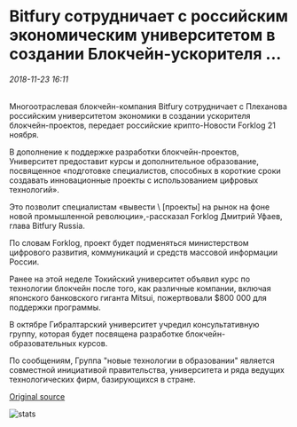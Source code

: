 # Bitfury сотрудничает с российским экономическим университетом в создании Блокчейн-ускорителя ...

###### 2018-11-23 16:11

Многоотраслевая блокчейн-компания Bitfury сотрудничает с Плеханова российским университетом экономики в создании ускорителя блокчейн-проектов, передает российские крипто-Новости Forklog 21 ноября.

В дополнение к поддержке разработки блокчейн-проектов, Университет предоставит курсы и дополнительное образование, посвященное «подготовке специалистов, способных в короткие сроки создавать инновационные проекты с использованием цифровых технологий».

Это позволит специалистам «вывести \ [проекты] на рынок на фоне новой промышленной революции»,-рассказал Forklog Дмитрий Уфаев, глава Bitfury Russia.

По словам Forklog, проект будет подменяться министерством цифрового развития, коммуникаций и средств массовой информации России.

Ранее на этой неделе Токийский университет объявил курс по технологии блокчейн после того, как различные компании, включая японского банковского гиганта Mitsui, пожертвовали $800 000 для поддержки программы.

В октябре Гибралтарский университет учредил консультативную группу, которая будет посвящена разработке блокчейн-образовательных курсов.

По сообщениям, Группа "новые технологии в образовании" является совместной инициативой правительства, университета и ряда ведущих технологических фирм, базирующихся в стране.

[Original source](https://cointelegraph.com/news/bitfury-partners-with-russian-economics-university-to-establish-blockchain-accelerator)

![stats](https://c.statcounter.com/11760860/0/a89fa40b/1/ "stats")